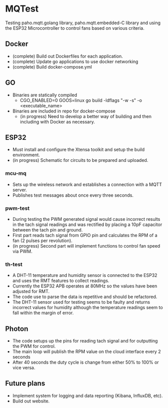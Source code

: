 # MQTest

Testing paho.mqtt.golang library, paho.mqtt.embedded-C library and using the ESP32 Microcontroller to control fans based on various criteria.

## Docker

- (complete) Build out Dockerfiles for each application.
- (complete) Update go applications to use docker networking
- (complete) Build docker-compose.yml

## GO

- Binaries are statically compiled
  - CGO_ENABLED=0 GOOS=linux go build -ldflags "-w -s" -o <executable_name>
- Binaries are included in repo for docker-compose
  - (in progress) Need to develop a better way of building and then including with Docker as necessary.

## ESP32

- Must install and configure the Xtensa toolkit and setup the build environment.
- (in progress) Schematic for circuits to be prepared and uploaded.

### mcu-mq

  - Sets up the wireless network and establishes a connection with a MQTT server. 
  - Publishes test messages about once every three seconds.

### pwm-test

  - During testing the PWM generated signal would cause incorrect results in the tach signal readings and was rectified by placing a 10pF capacitor between the tach pin and ground.
  - First part reads tach signal from GPIO pin and calculates the RPM of a fan (2 pulses per revolution).
  - (in progress) Second part will implement functions to control fan speed via PWM. 

### th-test

  - A DHT-11 temperature and humidity sensor is connected to the ESP32 and uses the RMT features to collect readings.
  - Currently the ESP32 APB operates at 80MHz so the values have been adjusted for RMT.
  - The code use to parse the data is repetitive and should be refactored.
  - The DHT-11 sensor used for testing seems to be faulty and returns incorrect values for humidity although the temperature readings seem to fall within the margin of error.

## Photon

- The code setups up the pins for reading tach signal and for outputting the PWM for control.
- The main loop will publish the RPM value on the cloud interface every 2 seconds
- After 40 seconds the duty cycle is change from either 50% to 100% or vice versa.

## Future plans

- Implement system for logging and data reporting (Kibana, InfluxDB, etc).
- Build out website. 
